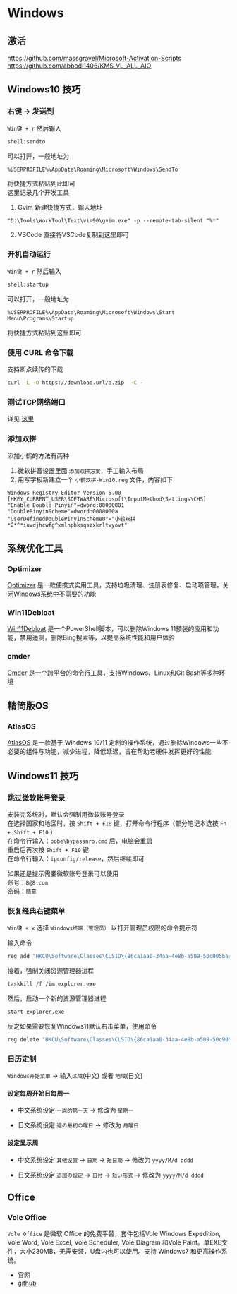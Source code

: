 # Windows

## 激活
https://github.com/massgravel/Microsoft-Activation-Scripts  
https://github.com/abbodi1406/KMS_VL_ALL_AIO  

## Windows10 技巧

### 右键 → 发送到
``Win键 + r`` 然后输入
```bash
shell:sendto
```
可以打开，一般地址为
```
%USERPROFILE%\AppData\Roaming\Microsoft\Windows\SendTo
```
将快捷方式粘贴到此即可  
这里记录几个开发工具  
1. Gvim
新建快捷方式，输入地址
```
"D:\Tools\WorkTool\Text\vim90\gvim.exe" -p --remote-tab-silent "%*"
```
2. VSCode
直接将VSCode复制到这里即可

### 开机自动运行
``Win键 + r`` 然后输入
```bash
shell:startup
```
可以打开，一般地址为
```
%USERPROFILE%\AppData\Roaming\Microsoft\Windows\Start Menu\Programs\Startup
```
将快捷方式粘贴到这里即可

### 使用 CURL 命令下载

支持断点续传的下载
```bash
curl -L -O https://download.url/a.zip  -C -
```

### 测试TCP网络端口
详见 [这里](./Powershell_zh_CN.md)

### 添加双拼

添加小鹤的方法有两种

1. 微软拼音设置里面 ``添加双拼方案``，手工输入布局
2. 用写字板新建立一个 ``小鹤双拼-Win10.reg`` 文件，内容如下

```
Windows Registry Editor Version 5.00
[HKEY_CURRENT_USER\SOFTWARE\Microsoft\InputMethod\Settings\CHS]
"Enable Double Pinyin"=dword:00000001
"DoublePinyinScheme"=dword:0000000a
"UserDefinedDoublePinyinScheme0"="小鹤双拼*2*^*iuvdjhcwfg^xmlnpbksqszxkrltvyovt"
```

## 系统优化工具

### Optimizer
[Optimizer](https://github.com/hellzerg/optimizer) 是一款便携式实用工具，支持垃圾清理、注册表修复、启动项管理，关闭Windows系统中不需要的功能

### Win11Debloat
[Win11Debloat](https://github.com/Raphire/Win11Debloat) 是一个PowerShell脚本，可以删除Windows 11预装的应用和功能，禁用遥测，删除Bing搜索等，以提高系统性能和用户体验

### cmder

[Cmder](https://cmder.app/) 是一个跨平台的命令行工具，支持Windows、Linux和Git Bash等多种环境

## 精简版OS

### AtlasOS
[AtlasOS](https://github.com/Atlas-OS/Atlas) 是一款基于 Windows 10/11 定制的操作系统，通过删除Windows一些不必要的组件与功能，减少进程，降低延迟，旨在帮助老硬件发挥更好的性能

## Windows11 技巧

### 跳过微软账号登录
安装完系统时，默认会强制用微软账号登录  
在选择国家和地区时，按 ``Shift + F10`` 键，打开命令行程序（部分笔记本选按 ``Fn + Shift + F10`` ）  
在命令行输入：``oobe\bypassnro.cmd`` 后，电脑会重启  
重启后再次按 ``Shift + F10`` 键  
在命令行输入：``ipconfig/release``，然后继续即可

如果还是提示需要微软账号登录可以使用  
账号：``8@8.com``  
密码：``随意``  

### 恢复经典右键菜单

``Win键 + x`` 选择 ``Windows终端（管理员）`` 以打开管理员权限的命令提示符

输入命令
```bash
reg add "HKCU\Software\Classes\CLSID\{86ca1aa0-34aa-4e8b-a509-50c905bae2a2}\InprocServer32" /f /ve
```

接着，强制关闭资源管理器进程
```bash
taskkill /f /im explorer.exe
```
然后，启动一个新的资源管理器进程
```bash
start explorer.exe
```

反之如果需要恢复Windows11默认右击菜单，使用命令
```bash
reg delete "HKCU\Software\Classes\CLSID\{86ca1aa0-34aa-4e8b-a509-50c905bae2a2}\InprocServer32" /va /f
```

### 日历定制

``Windows开始菜单`` → 输入``区域``(中文) 或者 ``地域``(日文)
#### 设定每周开始日每周一

- 中文系统设定
    ``一周的第一天`` → 修改为 ``星期一``

- 日文系统设定
    ``週の最初の曜日`` → 修改为 ``月曜日``

#### 设定显示周

- 中文系统设定
    ``其他设置`` → ``日期`` → ``短日期`` →  修改为 ``yyyy/M/d dddd``

- 日文系统设定
    ``追加の設定`` → ``日付`` → ``短い形式`` →  修改为 ``yyyy/M/d dddd``

## Office

### Vole Office

``Vole Office`` 是微软 Office 的免费平替，套件包括Vole Windows Expedition, Vole Word, Vole Excel, Vole Scheduler, Vole Diagram 和Vole Paint。单EXE文件，大小230MB，无需安装，U盘内也可以使用。支持 Windows7 和更高操作系统。

 - [官网](https://sanwhole.com/Products/VoleOffice)
 - [github](https://sanwhole.com/PubData/Installer/VoleOffice.exe)

